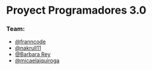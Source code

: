 <h1>Proyect Programadores 3.0</h1>

<h3>Team:</h3>
<ul>
  <li><a href="https://www.github.com/franncode">@franncode</a></li>
  <li><a href="https://www.github.com/nakrull11">@nakrull11</li>
  <li>@Barbara Rey</li>
  <li><a href="https://www.github.com/micaelajquiroga">@micaelajquiroga</li>
</ul>
